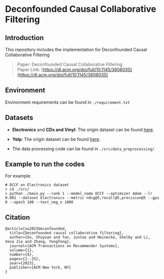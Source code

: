 # Deconfounded Causal Collaborative Filtering

## Introduction
This repository includes the implementation for Deconfounded Causal Collaborative Filtering

> Paper: Deconfounded Causal Collaborative Filtering <br>
> Paper Link: [https://dl.acm.org/doi/full/10.1145/3606035](https://dl.acm.org/doi/full/10.1145/3606035)

## Environment

Environment requirements can be found in `./requirement.txt`

## Datasets
  
- **Electronics** and **CDs and Vinyl**: The origin dataset can be found [here](https://nijianmo.github.io/amazon/index.html). 

- **Yelp**: The origin dataset can be found [here](https://www.yelp.com/dataset).

- The data processing code can be found in `./src/data_preprocessing/`

## Example to run the codes

For example:

```
# DCCF on Electronics dataset
> cd ./src/
> python ./main.py --rank 1 --model_name DCCF --optimizer Adam --lr 0.001 --dataset Electronics --metric ndcg@5,recall@5,precision@5 --gpu 0 --epoch 100 --test_neg_n 1000
```

## Citation

```
@article{xu2023deconfounded,
  title={Deconfounded causal collaborative filtering},
  author={Xu, Shuyuan and Tan, Juntao and Heinecke, Shelby and Li, Vena Jia and Zhang, Yongfeng},
  journal={ACM Transactions on Recommender Systems},
  volume={1},
  number={4},
  pages={1--25},
  year={2023},
  publisher={ACM New York, NY}
}
```
